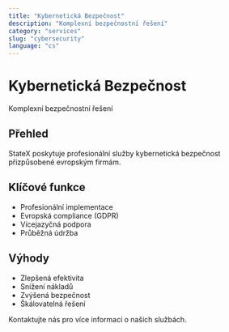 ```yaml
---
title: "Kybernetická Bezpečnost"
description: "Komplexní bezpečnostní řešení"
category: "services"
slug: "cybersecurity"
language: "cs"
---
```


# Kybernetická Bezpečnost

Komplexní bezpečnostní řešení

## Přehled

StateX poskytuje profesionální služby kybernetická bezpečnost přizpůsobené evropským firmám.

## Klíčové funkce

- Profesionální implementace
- Evropská compliance (GDPR)
- Vícejazyčná podpora
- Průběžná údržba

## Výhody

- Zlepšená efektivita
- Snížení nákladů
- Zvýšená bezpečnost
- Škálovatelná řešení

Kontaktujte nás pro více informací o našich službách.